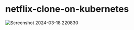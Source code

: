 # netflix-clone-on-kubernetes

![Screenshot 2024-03-18 220830](https://github.com/Eric-Kay/netflix-clone-on-kubernetes/assets/126447235/a37b6ccf-17cf-4505-affc-6c6bd399513b)
